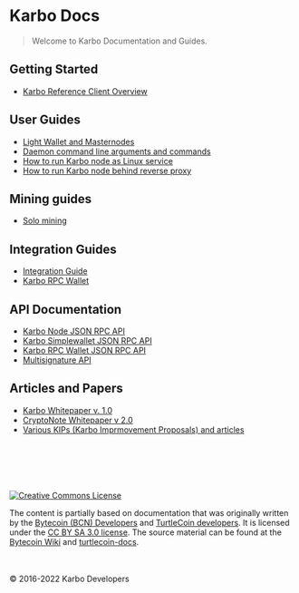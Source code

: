 # Karbo Docs

> Welcome to Karbo Documentation and Guides.

## Getting Started

* [Karbo Reference Client Overview](karbo-cli-guide.md)


## User Guides

* [Light Wallet and Masternodes](light-wallet.md)
* [Daemon command line arguments and commands](karbo-daemon.md)
* [How to run Karbo node as Linux service](karbo-node.md)
* [How to run Karbo node behind reverse proxy](node-proxy.md)

## Mining guides

* [Solo mining](mining.md)


## Integration Guides

* [Integration Guide](integration.md)
* [Karbo RPC Wallet](karbo-walletd.md)


## API Documentation

* [Karbo Node JSON RPC API](node-json-rpc.md)
* [Karbo Simplewallet JSON RPC API](simplewallet-json-rpc.md)
* [Karbo RPC Wallet JSON RPC API](walletd-json-rpc.md)
* [Multisignature API](multisignature-api.md)

## Articles and Papers
* [Karbo Whitepaper v. 1.0](/whitepaper.pdf)
* [CryptoNote Whitepaper v 2.0](/cryptonote_whitepaper.pdf)
* [Various KIPs (Karbo Imprmovement Proposals) and articles](https://github.com/Karbovanets/papers)

\
\
\
\
\
[![Creative Commons License](https://licensebuttons.net/l/by-sa/3.0/88x31.png)](https://creativecommons.org/licenses/by-sa/3.0/)

The content is partially based on documentation that was originally written by the [Bytecoin (BCN) Developers](https://bytecoin.org/) and [TurtleCoin developers](https://github.com/turtlecoin/). It is licensed under the [CC BY SA 3.0 license](https://creativecommons.org/licenses/by-sa/3.0/). The source material can be found at the [Bytecoin Wiki](https://github.com/bcndev/bytecoin) and [turtlecoin-docs](https://github.com/turtlecoin/turtlecoin-docs).

\
\
&copy; 2016-2022 Karbo Developers